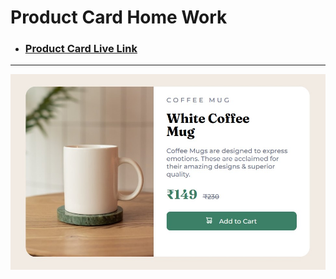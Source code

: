 # Product Card Home Work

- ### [Product Card Live Link](https://codehelp-product-card-homework.netlify.app)

---

![product card img](./cofee-mug.jpg)
